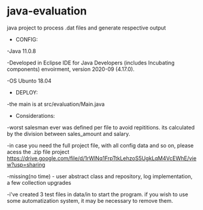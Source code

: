 # java-evaluation
java project to process .dat files and generate respective output


*  CONFIG:

-Java 11.0.8

-Developed in Eclipse IDE for Java Developers (includes Incubating components) envoirment, version 2020-09 (4.17.0).

-OS Ubunto 18.04



*  DEPLOY:

-the main is at src/evaluation/Main.java



*  Considerations:

-worst salesman ever was defined per file to avoid repititions. its calculated by the division between sales_amount and salary.

-in case you need the full project file, with all config data and so on, please acess the .zip file project https://drive.google.com/file/d/1rWlNq1FrpTtkLehzoS5UgkLqM4VcEWhE/view?usp=sharing

-missing(no time) - user abstract class and repository, log implementation, a few collection upgrades

-i've created 3 test files in data/in to start the program. if you wish to use some automatization system, it may be necessary to remove them.

